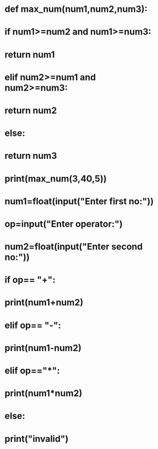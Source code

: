 # def max_num(num1,num2,num3):
#     if num1>=num2 and num1>=num3:
#         return num1
#     elif num2>=num1 and num2>=num3:
#         return num2
#     else:
#         return num3
    
# print(max_num(3,40,5))

# num1=float(input("Enter first no:"))
# op=input("Enter operator:")
# num2=float(input("Enter second no:"))

# if op== "+":
#     print(num1+num2)
# elif op== "-":
#     print(num1-num2)
# elif op=="*":
#     print(num1*num2)
# else:
#     print("invalid")



